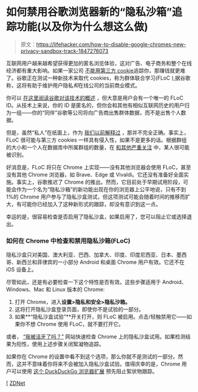 # 如何禁用谷歌浏览器新的“隐私沙箱”追踪功能(以及你为什么想这么做)

> 原文：<https://lifehacker.com/how-to-disable-google-chromes-new-privacy-sandbox-track-1847276073>

互联网用户越来越希望获得更加的匿名浏览体验，这对广告、电子商务和整个在线经济都有重大影响。如果一家公司 [不能用第三方 cookie](https://lifehacker.com/how-to-preemptively-block-ad-tracking-on-your-android-1847034618)追踪你，那赚钱就更难了。谷歌正在测试一种新技术来取代 cookies，称为群体联合学习(FLoC ),据谷歌称，这将有助于维护用户隐私*和*在线公司的当前商业模式。



你可以 [在这里阅读谷歌对该技术的概述](https://privacysandbox.com/) ，但大意是用户会有一个唯一的 FLoC ID。从技术上来说，你的 ID 是匿名的，但你会和其他有相似互联网历史的用户归为一组——你的“同伴”谷歌等公司将向广告商出售群体数据，而不是出售个人数据。

但是，虽然“私人”在纸面上，作为 [我们以前解释过](https://lifehacker.com/block-chromes-floc-tracking-with-this-duckduckgo-extens-1846667051) ，那并不完全正确。事实上，FLoC 很可能与第三方 cookies 一样具有侵入性，如果不是更多的话。根据群组的大小和一个人在数据库中所属群组的数量，在 [和其他严重关注](https://www.eff.org/deeplinks/2021/03/googles-floc-terrible-idea) 中，某人很可能被识别。

好消息是，FLoC 将只在 Chrome 上实现——没有其他浏览器会使用 FLoC，甚至没有其他 Chrome 浏览器，如 Brave、Edge 或 Vivaldi。它还没有准备好全面实施。事实上，谷歌推迟了 Chrome 的推出。然而，它目前处于早期试用阶段，可能会作为一个名为“隐私沙箱”的新功能出现在你的浏览器上公平地说，只有不到 1%的 Chrome 用户参与了隐私沙盒测试，但这项测试可能会随着时间的推移而扩大，有可能你已经加入了这种新形式的跟踪，却没有意识到这一点。

幸运的是，很容易检查是否启用了隐私沙盒，如果启用了，您可以阻止它或选择退出。

### 如何在 Chrome 中检查和禁用隐私沙箱(FLoC)

隐私沙盒只对美国、澳大利亚、巴西、加拿大、印度、印度尼西亚、日本、墨西哥、新西兰和菲律宾的一小部分 Android 和桌面 Chrome 用户有效。它还不在 iOS 设备上。

尽管如此，还是有必要检查一下这个特性是否有效。这些步骤适用于 Android、Windows、Mac 和 Linux 版本的 Chrome:

1.  打开 Chrome，进入**设置>隐私和安全>隐私沙箱。**
2.  这将打开隐私沙盒登录页面，即使你不是试验的一部分。
3.  如果**“隐私沙盒试验”**开关打开，则 FLoC 被启用。点击/轻触禁用它——如果你不想 Chrome 使用 FLoC，就不要打开它。

或者， [“我被洁牙了吗？”](https://amifloced.org/) 网站快速检查 Chrome 上的隐私沙盒试用。如果检测结果为阳性，使用上述步骤关闭絮凝物追踪。

如果你在 Chrome 的设置中看不到这个选项，那么你就不是测试的一部分。然而，这并不意味着你将来不会被加入隐私沙盒试验。值得庆幸的是，Chrome 用户可以使用 [这个 DuckDuckGo 浏览器扩展](https://lifehacker.com/block-chromes-floc-tracking-with-this-duckduckgo-extens-1846667051) 预先阻止絮状物跟踪。

[ [ZDNet](https://www.zdnet.com/article/heres-how-to-opt-out-of-google-chromes-privacy-sandbox-floc-trials/#ftag=RSSbaffb68)